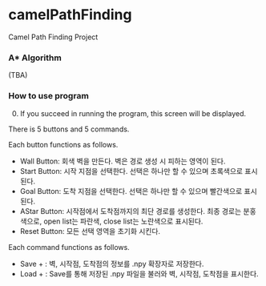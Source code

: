 #  camelPathFinding

  
Camel Path Finding Project


###  A* Algorithm

(TBA)

### How to use program
0. If you succeed in running the program, this screen will be displayed.

There is 5 buttons and 5 commands.

Each button functions as follows.
* Wall Button: 회색 벽을 만든다. 벽은 경로 생성 시 피하는 영역이 된다.
* Start Button: 시작 지점을 선택한다. 선택은 하나만 할 수 있으며 초록색으로 표시된다.
* Goal Button: 도착 지점을 선택한다. 선택은 하나만 할 수 있으며 빨간색으로 표시된다.
* AStar Button: 시작점에서 도착점까지의 최단 경로를 생성한다. 최종 경로는 분홍색으로, open list는 파란색, close list는 노란색으로 표시된다.
* Reset Button: 모든 선택 영역을 초기화 시킨다.

Each command functions as follows.
* Save + : 벽, 시작점, 도착점의 정보를  .npy 확장자로 저장한다. 
* Load + : Save를 통해 저장된 .npy 파일을 불러와 벽, 시작점, 도착점을 표시한다.
